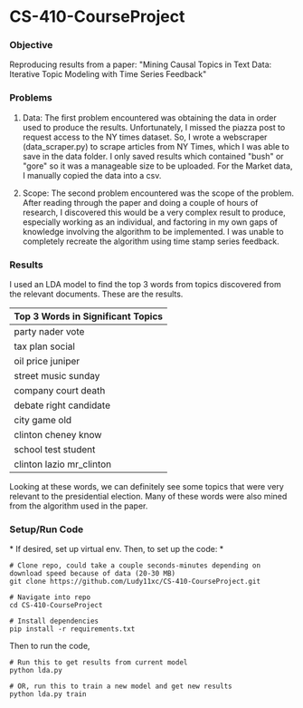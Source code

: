 # CS-410-CourseProject

### Objective

Reproducing results from a paper: 
"Mining Causal Topics in Text Data: Iterative Topic Modeling with Time Series Feedback"

### Problems

1. Data: The first problem encountered was obtaining the data in order used to produce the results.  Unfortunately, I missed the piazza post to request access to the NY times dataset.  So, I wrote a webscraper (data_scraper.py) to scrape articles from NY Times, which I was able to save in the data folder.  I only saved results which contained "bush" or "gore" so it was a manageable size to be uploaded.  For the Market data, I manually copied the data into a csv.

2. Scope: The second problem encountered was the scope of the problem.  After reading through the paper and doing a couple of hours of research, I discovered this would be a very complex result to produce, especially working as an individual, and factoring in my own gaps of knowledge involving the algorithm to be implemented.  I was unable to completely recreate the algorithm using time stamp series feedback.

### Results

I used an LDA model to find the top 3 words from topics discovered from the relevant documents.  These are the results.

| Top 3 Words in Significant Topics |
| ---------- |
| party nader vote |
| tax plan social |
| oil price juniper |
| street music sunday |
| company court death |
| debate right candidate |
| city game old |
| clinton cheney know |
| school test student |
| clinton lazio mr_clinton |

Looking at these words, we can definitely see some topics that were very relevant to the presidential election.  Many of these words were also mined from the algorithm used in the paper.

### Setup/Run Code

\* If desired, set up virtual env. Then, to set up the code: \*

```
# Clone repo, could take a couple seconds-minutes depending on download speed because of data (20-30 MB)
git clone https://github.com/Ludy11xc/CS-410-CourseProject.git

# Navigate into repo
cd CS-410-CourseProject

# Install dependencies
pip install -r requirements.txt
```

Then to run the code,

```
# Run this to get results from current model
python lda.py

# OR, run this to train a new model and get new results
python lda.py train
```
